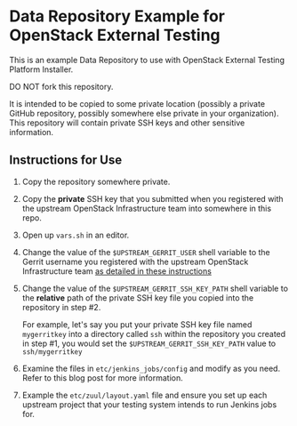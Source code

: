 Data Repository Example for OpenStack External Testing
======================================================

This is an example Data Repository to use with OpenStack External Testing Platform Installer.

DO NOT fork this repository.

It is intended to be copied to some private location (possibly a
private GitHub repository, possibly somewhere else private in your organization). This
repository will contain private SSH keys and other sensitive information.

Instructions for Use
--------------------

1. Copy the repository somewhere private.

2. Copy the **private** SSH key that you submitted when you registered with the upstream
   OpenStack Infrastructure team into somewhere in this repo.

3. Open up `vars.sh` in an editor.

4. Change the value of the `$UPSTREAM_GERRIT_USER` shell
   variable to the Gerrit username you registered with the upstream OpenStack Infrastructure
   team [as detailed in these instructions](http://ci.openstack.org/third_party.html#requesting-a-service-account)

5. Change the value of the `$UPSTREAM_GERRIT_SSH_KEY_PATH` shell variable to the **relative** path
   of the private SSH key file you copied into the repository in step #2.

   For example, let's say you put your private SSH key file named `mygerritkey` into a directory called `ssh`
   within the repository you created in step #1, you would set the `$UPSTREAM_GERRIT_SSH_KEY_PATH` value to
   `ssh/mygerritkey`

6. Examine the files in `etc/jenkins_jobs/config` and modify as you need. Refer to this blog post
   for more information.

7. Example the `etc/zuul/layout.yaml` file and ensure you set up each upstream project that your
   testing system intends to run Jenkins jobs for.
